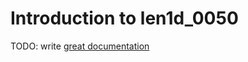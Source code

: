 # Introduction to len1d_0050

TODO: write [great documentation](http://jacobian.org/writing/what-to-write/)
